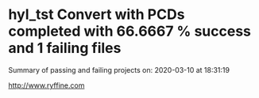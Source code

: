 # hyl_tst Convert with PCDs completed with 66.6667 % success and 1 failing files

Summary of passing and failing projects on: 2020-03-10 at 18:31:19

http://www.ryffine.com
